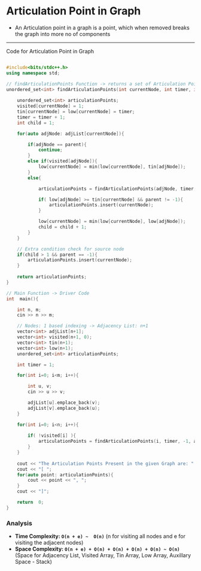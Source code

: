 # Articulation Point in Graph

- An Articulation point in a graph is a point, which when removed breaks the graph into more no of components

---

Code for Articulation Point in Graph

``` cpp

#include<bits/stdc++.h>
using namespace std;

// findArticulationPoints Function -> returns a set of Articulation Points
unordered_set<int> findArticulationPoints(int currentNode, int timer, int parent, vector<int> adjList[], vector<int> &visited, vector<int> &tin, vector<int> &low){
    
    unordered_set<int> articulationPoints;
    visited[currentNode] = 1;
    tin[currentNode] = low[currentNode] = timer;
    timer = timer + 1;
    int child = 1;

    for(auto adjNode: adjList[currentNode]){

        if(adjNode == parent){
            continue;
        }
        else if(visited[adjNode]){
            low[currentNode] = min(low[currentNode], tin[adjNode]);
        }
        else{

            articulationPoints = findArticulationPoints(adjNode, timer, currentNode, adjList, visited, tin, low);

            if( low[adjNode] >= tin[currentNode] && parent != -1){
                articulationPoints.insert(currentNode);
            }

            low[currentNode] = min(low[currentNode], low[adjNode]);
            child = child + 1;
        }
    }

    // Extra condition check for source node
    if(child > 1 && parent == -1){
        articulationPoints.insert(currentNode);
    } 
    
    return articulationPoints;
}

// Main Function -> Driver Code
int  main(){

    int n, m;
    cin >> n >> m;

    // Nodes: 1 based indexing -> Adjacency List: n+1
    vector<int> adjList[n+1];
    vector<int> visited(n+1, 0);
    vector<int> tin(n+1);
    vector<int> low(n+1);
    unordered_set<int> articulationPoints;

    int timer = 1;

    for(int i=0; i<m; i++){

        int u, v;
        cin >> u >> v;

        adjList[u].emplace_back(v);
        adjList[v].emplace_back(u);
    }

    for(int i=0; i<n; i++){
        
        if( !visited[i] ){
            articulationPoints = findArticulationPoints(i, timer, -1, adjList, visited, tin, low);
        }
    }
    
    cout << "The Articulation Points Present in the given Graph are: " <<  endl;
    cout << "[ ";
    for(auto point: articulationPoints){
        cout << point << ", ";
    }
    cout << "]";

    return  0;
}

```

### Analysis

- **Time Complexity: `O(n + e) ~  O(n)`**   (n for visiting all nodes and e for visiting the adjacent nodes)
- **Space Complexity: `O(n + e) + O(n) + O(n) + O(n) + O(n) ~ O(n)`**    (Space for Adjacency List, Visited Array, Tin Array, Low Array, Auxillary Space - Stack)
